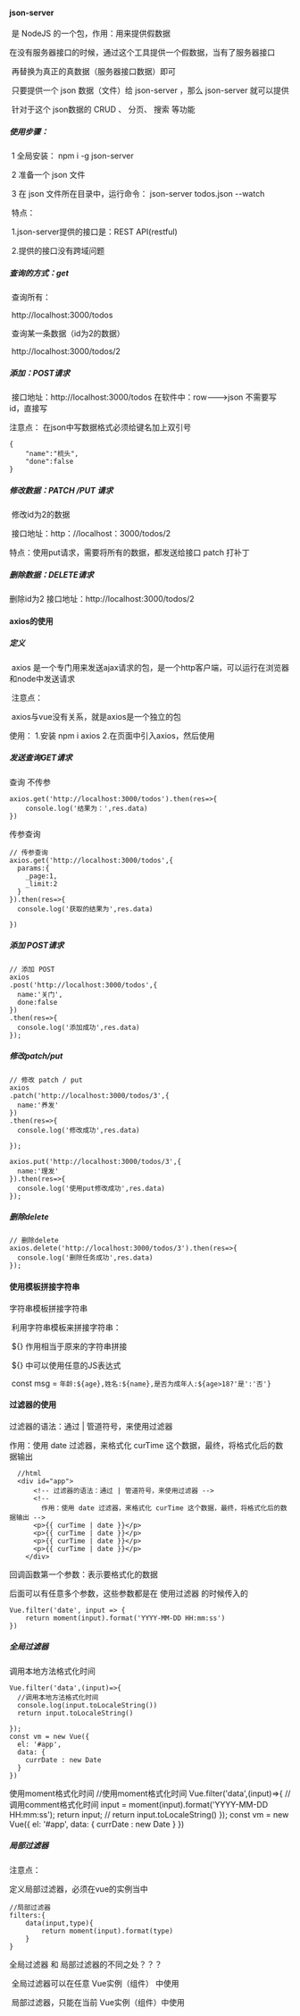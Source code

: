 ####       json-server 

​	是 NodeJS 的一个包，作用：用来提供假数据

​      	在没有服务器接口的时候，通过这个工具提供一个假数据，当有了服务器接口

​      再替换为真正的真数据（服务器接口数据）即可

​      		只要提供一个 json 数据（文件）给 json-server ，那么 json-server 就可以提供

​      针对于这个 json数据的 CRUD 、 分页、 搜索 等功能

#####       使用步骤：

​      1 全局安装： npm i -g json-server

​      2 准备一个 json 文件

​      3 在 json 文件所在目录中，运行命令： json-server todos.json --watch

​	特点：

​	1.json-server提供的接口是：REST API(restful)

​	2.提供的接口没有跨域问题

##### 查询的方式：get

​	查询所有：

​		http://localhost:3000/todos

​	查询某一条数据（id为2的数据）

​		http://localhost:3000/todos/2

##### 添加：POST请求

​	接口地址：http://localhost:3000/todos
	在软件中：row--->json
	不需要写id，直接写

注意点：
在json中写数据格式必须给键名加上双引号

	{
		"name":"梳头",
		"done":false
	}

##### 修改数据：PATCH /PUT 请求

​	修改id为2的数据

​	接口地址：http：//localhost：3000/todos/2

特点：使用put请求，需要将所有的数据，都发送给接口
patch 打补丁



##### 删除数据：DELETE请求

删除id为2
	接口地址：http://localhost:3000/todos/2



#### axios的使用

##### 	定义

​		axios 是一个专门用来发送ajax请求的包，是一个http客户端，可以运行在浏览器和node中发送请求

​	注意点：

​		axios与vue没有关系，就是axios是一个独立的包

使用：
	1.安装 npm i axios
	2.在页面中引入axios，然后使用	

##### 发送查询GET请求

查询 不传参

```
axios.get('http://localhost:3000/todos').then(res=>{
	console.log('结果为：',res.data)
})
```

传参查询

```
// 传参查询
axios.get('http://localhost:3000/todos',{
  params:{
    _page:1,
    _limit:2
  }
}).then(res=>{
  console.log('获取的结果为',res.data)
  
})
```

##### 添加 POST请求

```
// 添加 POST
axios
.post('http://localhost:3000/todos',{
  name:'关门',
  done:false
})
.then(res=>{
  console.log('添加成功',res.data)
}); 
```

##### 修改patch/put

```
// 修改 patch / put
axios
.patch('http://localhost:3000/todos/3',{
  name:'养发'
})
.then(res=>{
  console.log('修改成功',res.data)
  
});

axios.put('http://localhost:3000/todos/3',{
  name:'理发'
}).then(res=>{
  console.log('使用put修改成功',res.data)
});
```

##### 删除delete

    // 删除delete
    axios.delete('http://localhost:3000/todos/3').then(res=>{
      console.log('删除任务成功',res.data)
    });

#### 使用模板拼接字符串

字符串模板拼接字符串

​	利用字符串模板来拼接字符串：

​	${} 作用相当于原来的字符串拼接

​	${} 中可以使用任意的JS表达式

​	const msg = `年龄:${age},姓名:${name},是否为成年人:${age>18?'是':'否'} `

#### 过滤器的使用

过滤器的语法：通过 | 管道符号，来使用过滤器

作用：使用 date 过滤器，来格式化 curTime 这个数据，最终，将格式化后的数据输出

```
  //html
  <div id="app">
      <!-- 过滤器的语法：通过 | 管道符号，来使用过滤器 -->
      <!-- 
        作用：使用 date 过滤器，来格式化 curTime 这个数据，最终，将格式化后的数据输出 -->
      <p>{{ curTime | date }}</p>
      <p>{{ curTime | date }}</p>
      <p>{{ curTime | date }}</p>
      <p>{{ curTime | date }}</p>
    </div>
```

回调函数第一个参数：表示要格式化的数据

后面可以有任意多个参数，这些参数都是在 使用过滤器 的时候传入的

```
Vue.filter('date', input => {
	return moment(input).format('YYYY-MM-DD HH:mm:ss')
})
```

##### 全局过滤器

调用本地方法格式化时间

    Vue.filter('data',(input)=>{
      //调用本地方法格式化时间
      console.log(input.toLocaleString())
      return input.toLocaleString()
      
    });
    const vm = new Vue({
      el: '#app',
      data: {
        currDate : new Date
      }
    })


 使用moment格式化时间
     //使用moment格式化时间
    Vue.filter('data',(input)=>{
    //调用comment格式化时间
     input = moment(input).format('YYYY-MM-DD HH:mm:ss');
      return input;
      // return input.toLocaleString()
    });
    const vm = new Vue({
      el: '#app',
      data: {
        currDate : new Date
      }
    })

##### 局部过滤器

注意点：

定义局部过滤器，必须在vue的实例当中

```
//局部过滤器
filters:{
    data(input,type){
    	return moment(input).format(type)
    }
}
```

  全局过滤器 和 局部过滤器的不同之处？？？

​          全局过滤器可以在任意 Vue实例（组件） 中使用

​          局部过滤器，只能在当前 Vue实例（组件）中使用



